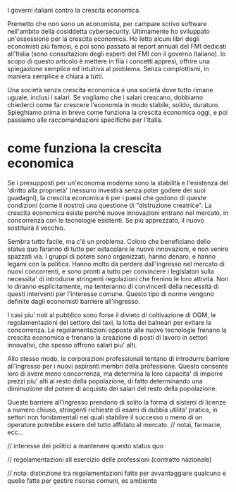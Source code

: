 I governi italiani contro la crescita economica.

Premetto che non sono un economista, per campare scrivo software nell'ambito della cosiddetta cybersecurity.
Ultimamente ho sviluppato un'ossessione per la crescita economica.
Ho letto alcuni libri degli economisti più famosi, e poi sono passato ai report annuali del FMI dedicati all'Italia 
(sono consultazioni degli esperti del FMI con il governo Italiano).
lo scopo di questo articolo è mettere in fila i concetti appresi, offrire una spiegazione semplice ed intuitiva al problema.
Senza complottismi, in maniera semplice e chiara a tutti.

Una società senza crescita economica è una società dove tutto rimane uguale, inclusi i salari.
Se vogliamo che i salari crescano, dobbiamo chiederci come far crescere l'economia in modo stabile, solido, duraturo.
Spieghiamo prima in breve come funziona la crescita economica oggi, e poi passiamo alle raccomandazioni specifiche per l'Italia.

# come funziona la crescita economica
Se i presupposti per un'economia moderna sono la stabilità e l'esistenza del 'diritto alla proprietà' 
(nessuno investirà senza poter godere dei suoi guadagni), la crescita economica è per i paesi che godono di 
queste condizioni (come il nostro) una questione di "distruzione creatrice". 
La crescita economica esiste perchè nuove innovazioni entrano nel mercato, in concorrenza con le tecnologie esistenti. 
Se più apprezzato, il nuovo sostituirà il vecchio.

Sembra tutto facile, ma c'è un problema. 
Coloro che beneficiano dello status quo faranno di tutto per ostacolare le nuove innovazioni, e non venire spazzati via.
I gruppi di potere sono organizzati, hanno denaro, e hanno legami con la politica.
Hanno molto da perdere dall'ingresso nel mercato di nuovi concorrenti, e sono pronti a tutto per convincere i 
legislatori sulla necessita' di introdurre stringenti regolazioni che frenino le loro attività. 
Non lo diranno esplicitamente, ma tenteranno di convincerli della necessità di questi interventi per l'interesse comune.
Questo tipo di norme vengono definite dagli economisti barriere all'ingresso.

I casi piu' noti al pubblico sono forse il divieto di coltivazione di OGM, le regolamentazioni del settore dei taxi, la lotta dei balneari per evitare la concorrenza.
Le regolamentazioni opposte alle nuove tecnologie frenano la crescita economica e frenano la creazione di posti di lavoro in settori innovativi, che spesso offrono salari piu' alti.

Allo stesso modo, le corporazioni professionali tentano di introdurre barriere all'ingresso per i nuovi aspiranti membri della professione.
Questo consente loro di avere meno concorrenza, ma determina la loro capacita' di imporre prezzi piu' alti al resto della popolazione, di fatto determinando
una diminuzione del potere di acquisto dei salari del resto della popolazione.

Queste barriere all'ingresso prendono di solito la forma di sistemi di licenze a numero chiuso, stringenti richieste di esami di dubbia utilita' pratica,
in settori non fondamentali nei quali stabilire il successo o meno di un operatore potrebbe essere del tutto affidato al mercato.
// notai, farmacie, ecc...

// interesse dei politici a mantenere questo status quo

// regolamentazioni all esercizio delle professioni (contratto nazionale)

// nota: distinzione tra regolamentazioni fatte per avvantaggiare qualcuno e quelle fatte per gestire risorse comuni, es ambiente
